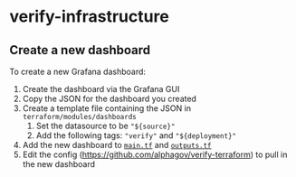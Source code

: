# verify-infrastructure

## Create a new dashboard

To create a new Grafana dashboard:

1. Create the dashboard via the Grafana GUI
2. Copy the JSON for the dashboard you created
3. Create a template file containing the JSON in `terraform/modules/dashboards`
   1. Set the datasource to be `"${source}"`
   2. Add the following tags: `"verify"` and `"${deployment}"`
4. Add the new dashboard to [`main.tf`](terraform/modules/dashboards/main.tf) and [`outputs.tf`](terraform/modules/dashboards/outputs.tf)
5. Edit the config (https://github.com/alphagov/verify-terraform) to pull in the new dashboard

